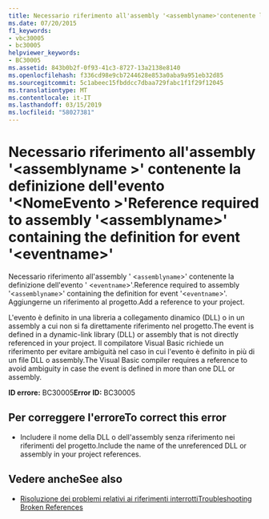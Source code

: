 ```yaml
---
title: Necessario riferimento all'assembly '<assemblyname>'contenente la definizione dell'evento'<eventname>'
ms.date: 07/20/2015
f1_keywords:
- vbc30005
- bc30005
helpviewer_keywords:
- BC30005
ms.assetid: 843b0b2f-0f93-41c3-8727-13a2138e8140
ms.openlocfilehash: f336cd98e9cb7244628e853a0aba9a951eb32d85
ms.sourcegitcommit: 5c1abeec15fbddcc7dbaa729fabc1f1f29f12045
ms.translationtype: MT
ms.contentlocale: it-IT
ms.lasthandoff: 03/15/2019
ms.locfileid: "58027381"
---
```

# <a name="reference-required-to-assembly-assemblyname-containing-the-definition-for-event-eventname"></a><span data-ttu-id="efe4c-102">Necessario riferimento all'assembly '\<assemblyname >' contenente la definizione dell'evento '\<NomeEvento >'</span><span class="sxs-lookup"><span data-stu-id="efe4c-102">Reference required to assembly '\<assemblyname>' containing the definition for event '\<eventname>'</span></span>
<span data-ttu-id="efe4c-103">Necessario riferimento all'assembly ' <`assemblyname`>' contenente la definizione dell'evento ' <`eventname`>'.</span><span class="sxs-lookup"><span data-stu-id="efe4c-103">Reference required to assembly '<`assemblyname`>' containing the definition for event '<`eventname`>'.</span></span> <span data-ttu-id="efe4c-104">Aggiungerne un riferimento al progetto.</span><span class="sxs-lookup"><span data-stu-id="efe4c-104">Add a reference to your project.</span></span>  
  
 <span data-ttu-id="efe4c-105">L'evento è definito in una libreria a collegamento dinamico (DLL) o in un assembly a cui non si fa direttamente riferimento nel progetto.</span><span class="sxs-lookup"><span data-stu-id="efe4c-105">The event is defined in a dynamic-link library (DLL) or assembly that is not directly referenced in your project.</span></span> <span data-ttu-id="efe4c-106">Il compilatore Visual Basic richiede un riferimento per evitare ambiguità nel caso in cui l'evento è definito in più di un file DLL o assembly.</span><span class="sxs-lookup"><span data-stu-id="efe4c-106">The Visual Basic compiler requires a reference to avoid ambiguity in case the event is defined in more than one DLL or assembly.</span></span>  
  
 <span data-ttu-id="efe4c-107">**ID errore:** BC30005</span><span class="sxs-lookup"><span data-stu-id="efe4c-107">**Error ID:** BC30005</span></span>  
  
## <a name="to-correct-this-error"></a><span data-ttu-id="efe4c-108">Per correggere l'errore</span><span class="sxs-lookup"><span data-stu-id="efe4c-108">To correct this error</span></span>  
  
-   <span data-ttu-id="efe4c-109">Includere il nome della DLL o dell'assembly senza riferimento nei riferimenti del progetto.</span><span class="sxs-lookup"><span data-stu-id="efe4c-109">Include the name of the unreferenced DLL or assembly in your project references.</span></span>  
  
## <a name="see-also"></a><span data-ttu-id="efe4c-110">Vedere anche</span><span class="sxs-lookup"><span data-stu-id="efe4c-110">See also</span></span>

- [<span data-ttu-id="efe4c-111">Risoluzione dei problemi relativi ai riferimenti interrotti</span><span class="sxs-lookup"><span data-stu-id="efe4c-111">Troubleshooting Broken References</span></span>](/visualstudio/ide/troubleshooting-broken-references)
